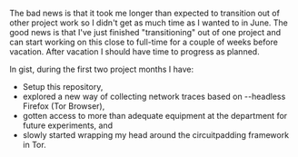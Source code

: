 The bad news is that it took me longer than expected to transition out of other
project work so I didn't get as much time as I wanted to in June. The good news
is that I've just finished "transitioning" out of one project and can start
working on this close to full-time for a couple of weeks before vacation. After
vacation I should have time to progress as planned.

In gist, during the first two project months I have:

- Setup this repository,
- explored a new way of collecting network traces based on --headless Firefox (Tor Browser),
- gotten access to more than adequate equipment at the department for future
  experiments, and
- slowly started wrapping my head around the circuitpadding framework in Tor. 
